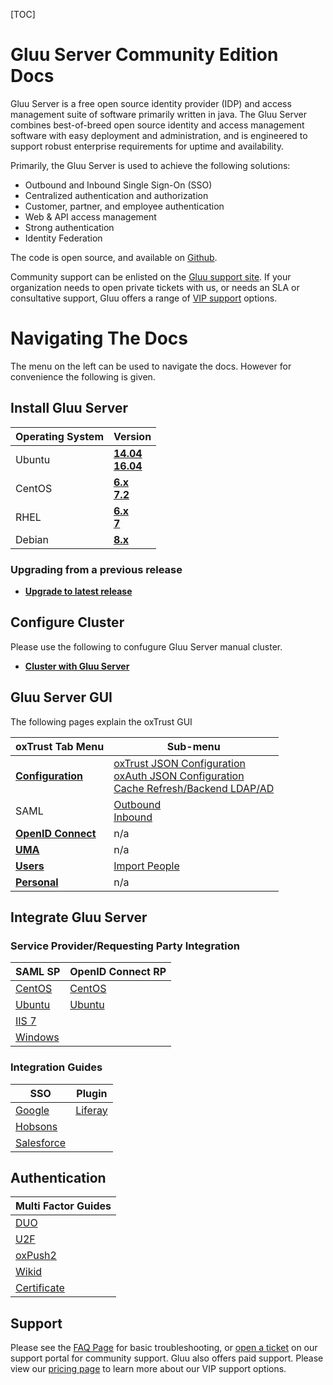 [TOC]
# Gluu Server Community Edition Docs
Gluu Server is a free open source identity provider (IDP) and access management suite of software primarily written in java. The Gluu Server combines best-of-breed open source identity and access management software with easy deployment and administration, and is engineered to support robust enterprise requirements for uptime and availability.

Primarily, the Gluu Server is used to achieve the following solutions:     
- Outbound and Inbound Single Sign-On (SSO)      
- Centralized authentication and authorization      
- Customer, partner, and employee authentication      
- Web & API access management     
- Strong authentication     
- Identity Federation     

The code is open source, and available on [Github](https://github.com/gluufederation).

Community support can be enlisted on the [Gluu support site](http://support.gluu.org). If your organization needs to open private tickets with us, or needs an SLA or consultative support, Gluu offers a range of [VIP support](gluu.org/pricing) options. 

# Navigating The Docs
The menu on the left can be used to navigate the docs. However for convenience the following is given.
## Install Gluu Server
|	Operating System	|	Version		|
|-------------------------------|-----------------------|
|	Ubuntu			|**[14.04](./deployment/ubuntu.md) <br/> [16.04](./deployment/ubuntu-xenial.md)**|
|	CentOS			|**[6.x](./deployment/centos.md) <br/> [7.2](./deployment/centos7.md)**|
|	RHEL			|**[6.x](./deployment/rhel.md) <br/> [7](./deployment/rhel7.md)**|
|	Debian			|**[8.x](./deployment/debian.md)**|

### Upgrading from a previous release
* [**Upgrade to latest release**](./deployment/upgrading.md)
## Configure Cluster
Please use the following to confugure Gluu Server manual cluster.

* [**Cluster with Gluu Server**](./cluster/index.md)
## Gluu Server GUI
The following pages explain the oxTrust GUI

|	oxTrust Tab Menu	|	Sub-menu	|
|-------------------------------|-----------------------|
|**[Configuration](./oxtrust/configuration.md)**| [oxTrust JSON Configuration](./gluu-defaults/oxtrust-properties.md) <br/>[oxAuth JSON Configuration](./gluu-defaults/oxauth-properties.md)<br/> [Cache Refresh/Backend LDAP/AD](./cache-refresh/index.md)|
|SAML|[Outbound](./integrate/outbound-saml.md)<br/> [Inbound](./integrate/inbound-saml.md)|
|**[OpenID Connect](./integrate/openid-connect.md)**|n/a|
|**[UMA](./integrate/uma.md)**|n/a|
|**[Users](./oxtrust/users.md)**|[Import People](./user-management/xlsfile.md)|
|**[Personal](./oxtrust/personal.md)**|n/a|

## Integrate Gluu Server
### Service Provider/Requesting Party Integration
|	SAML SP	|	OpenID Connect RP	|
|---------------|-----------------------|
|[CentOS](./integrate/apache-saml.md)|[CentOS](./integrate/centos-installation.md)|
|[Ubuntu](./integrate/ubuntu-shib-apache.md)|[Ubuntu](./integrate/ubuntu-installation.md)|
|[IIS 7](./integrate/iis-saml.md)|
|[Windows](./integrate/saml-windows.md)|

### Integration Guides

|SSO|Plugin|
|---|------|
|[Google](./integrate/google-saml.md)|[Liferay](./integrate/oxray.md)
|[Hobsons](./integrate/hobsons-saml.md)|
|[Salesforce](./integrate/salesforce-sso.md)|

## Authentication
| Multi Factor Guides|
|--------------------|
|[DUO](./multi-factor/duo.md)|
|[U2F](./multi-factor/u2f.md)|
|[oxPush2](./multi-factor/oxpush2.md)|
|[Wikid](./multi-factor/wikid.md)|
|[Certificate](./multi-factor/cert.md)|

## Support
Please see the [FAQ Page](./faq/troubleshooting.md) for basic troubleshooting, or [open a ticket](http://support.gluu.org) on our support portal for community support. Gluu also offers paid support. Please view our [pricing page](https://www.gluu.org/gluu-server/pricing/) to learn more about our VIP support options. 
